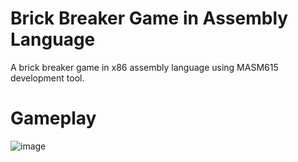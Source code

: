 # Brick Breaker Game in Assembly Language
A brick breaker game in x86 assembly language using MASM615 development tool.
# Gameplay
![image](https://github.com/FiziQaiser/brick-breaker-game-assembly-language/assets/80841632/2220b5e7-c8d2-446b-9798-d19f9d044bdb)
